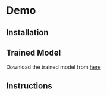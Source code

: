 
# Demo

## Installation

## Trained Model

Download the trained model from [here](https://drive.google.com/uc?export=download&id=1ce90bDqY3p3Rd7IK8Wfg9W4PsedHvfHl)

## Instructions
